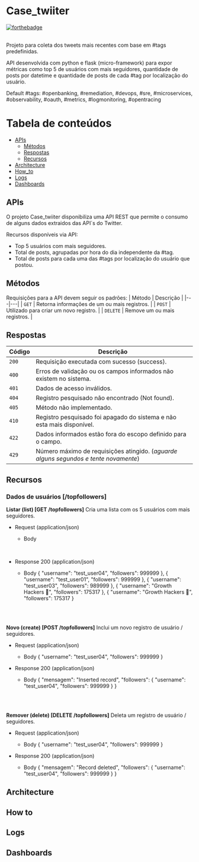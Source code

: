 # Case_twiiter
[![forthebadge](https://forthebadge.com/images/badges/made-with-python.svg)](https://forthebadge.com)
<br/><br/>

Projeto para coleta dos tweets mais recentes com base em #tags predefinidas.

API desenvolvida com python e flask (micro-framework) para expor métricas como top 5 de usuários com mais seguidores, quantidade de posts por datetime e quantidade de posts de cada #tag por localização do usuário.

Default #tags:
#openbanking, #remediation, #devops, #sre, #microservices, #observability, #oauth, #metrics, #logmonitoring, #opentracing
<br/>


Tabela de conteúdos
=================
<!--ts-->
 - [APIs](#apis)
    - [Métodos](#metodos)
    - [Respostas](#resp)
    - [Recursos](#recursos)
 - [Architecture](#architecture)
 - [How_to](#howto)
 - [Logs](#logs)
 - [Dashboards](#dashboards)
<!--te-->

## <a name="apis">APIs</a>
O projeto Case_twiiter disponibiliza uma API REST que permite o consumo de alguns dados extraidos das API´s do Twitter.

Recursos disponíveis via API:
 * Top 5 usuários com mais seguidores.
 * Total de posts, agrupadas por hora do dia independente da #tag.
 * Total de posts para cada uma das #tags por localização do usuário que postou.

 ## <a name="metodos">Métodos</a>
Requisições para a API devem seguir os padrões:
| Método | Descrição |
|---|---|
| `GET` | Retorna informações de um ou mais registros. |
| `POST` | Utilizado para criar um novo registro. |
| `DELETE` | Remove um ou mais registros. |

## <a name="resp">Respostas</a>

| Código | Descrição |
|---|---|
| `200` | Requisição executada com sucesso (success).|
| `400` | Erros de validação ou os campos informados não existem no sistema.|
| `401` | Dados de acesso inválidos.|
| `404` | Registro pesquisado não encontrado (Not found).|
| `405` | Método não implementado.|
| `410` | Registro pesquisado foi apagado do sistema e não esta mais disponível.|
| `422` | Dados informados estão fora do escopo definido para o campo.|
| `429` | Número máximo de requisições atingido. (*aguarde alguns segundos e tente novamente*)|

## <a name="recursos">Recursos</a>

### Dados de usuários [/topfollowers] <br/>
<b>Listar (list) [GET /topfollowers]</b>
Cria uma lista com os 5 usuários com mais seguidores.

+ Request (application/json)

    + Body

<br/>

+ Response 200 (application/json)

    + Body
            {
                "username": "test_user04",
                "followers": 999999
            },
            {
                "username": "test_user01",
                "followers": 999999
            },
            {
                "username": "test_user03",
                "followers": 989999
            },
            {
                "username": "Growth Hackers 🚀",
                "followers": 175317
            },
            {
                "username": "Growth Hackers 🚀",
                "followers": 175317
            }

<br/><br/>

<b>Novo (create) [POST /topfollowers]</b>
Inclui um novo registro de usuário / seguidores.

+ Request (application/json)

    + Body
            {
                "username": "test_user04",
                "followers": 999999
            }

+ Response 200 (application/json)

    + Body
            {
            "mensagem": "Inserted record",
            "followers": {
                "username": "test_user04",
                "followers": 999999
            }
}

<br/><br/>

<b>Remover (delete) [DELETE /topfollowers]</b>
Deleta um registro de usuário / seguidores.

+ Request (application/json)

    + Body
            {
                "username": "test_user04",
                "followers": 999999
            }

+ Response 200 (application/json)

    + Body
            {
                "mensagem": "Record deleted",
                "followers": {
                    "username": "test_user04",
                    "followers": 999999
                }
            }

## <a name="architecture">Architecture</a>
## <a name="howto">How to</a>
## <a name="logs">Logs</a>
## <a name="dashboards">Dashboards</a>
